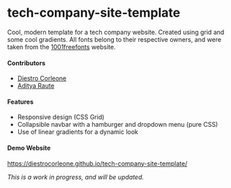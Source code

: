 # tech-company-site-template

Cool, modern template for a tech company website. Created using grid and some cool gradients. All fonts belong to their respective owners, and were taken from the [1001freefonts](https://www.1001freefonts.com/) website.

#### Contributors

- [Diestro Corleone](https://github.com/DiestroCorleone/)
- [Aditya Raute](https://github.com/dumbcoder7)

#### Features

- Responsive design (CSS Grid)
- Collapsible navbar with a hamburger and dropdown menu (pure CSS)
- Use of linear gradients for a dynamic look

#### Demo Website

https://diestrocorleone.github.io/tech-company-site-template/

*This is a work in progress, and will be updated.*




